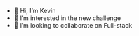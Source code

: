 
- 👋 Hi, I’m Kevin
- 👀 I’m interested in the new challenge
- 💞️ I’m looking to collaborate on Full-stack

<!---
kevinjamesTech/kevinjamesTech is a ✨ special ✨ repository because its `README.md` (this file) appears on your GitHub profile.
You can click the Preview link to take a look at your changes.
--->
